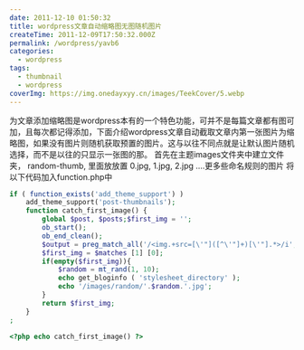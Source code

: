```yaml
---
date: 2011-12-10 01:50:32
title: wordpress文章自动缩略图无图随机图片
createTime: 2011-12-09T17:50:32.000Z
permalink: /wordpress/yavb6
categories:
  - wordpress
tags:
  - thumbnail
  - wordpress
coverImg: https://img.onedayxyy.cn/images/TeekCover/5.webp
---
```


为文章添加缩略图是wordpress本有的一个特色功能，可并不是每篇文章都有图可加，且每次都记得添加，下面介绍wordpress文章自动截取文章内第一张图片为缩略图，如果没有图片则随机获取预置的图片。这与以往不同点就是让默认图片随机选择，而不是以往的只显示一张图的那。 首先在主题images文件夹中建立文件夹， random-thumb, 里面放放置 0.jpg, 1.jpg, 2.jpg ....更多些命名规则的图片 将以下代码加入function.php中 

```php
if ( function_exists('add_theme_support') )
	add_theme_support('post-thumbnails');
	function catch_first_image() {
		global $post, $posts;$first_img = '';
		ob_start();
		ob_end_clean();
		$output = preg_match_all('/<img.+src=[\'"]([^\'"]+)[\'"].*>/i', $post->post_content, $matches);
		$first_img = $matches [1] [0];
		if(empty($first_img)){
			$random = mt_rand(1, 10);
			echo get_bloginfo ( 'stylesheet_directory' );
			echo '/images/random/'.$random.'.jpg';
		}
		return $first_img;
	}
;
```

```php
<?php echo catch_first_image() ?>
```
